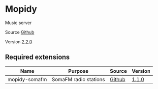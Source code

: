 # Mopidy

Music server

Source [Github](https://github.com/mopidy/mopidy)

Version [2.2.0](https://github.com/mopidy/mopidy/releases/tag/v2.2.0)

## Required extensions

| Name                | Purpose                   | Source                                                      | Version                                                                          |
|---------------------|---------------------------|-------------------------------------------------------------|----------------------------------------------------------------------------------|
| mopidy-somafm       | SomaFM radio stations     | [Github](https://github.com/AlexandrePTJ/mopidy-somafm)     | [1.1.0](https://github.com/AlexandrePTJ/mopidy-somafm/releases/tag/1.1.0)        |
